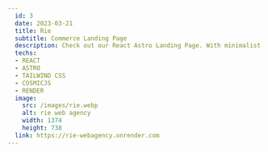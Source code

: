 ```yaml
---
  id: 3
  date: 2023-03-21
  title: Rie
  subtitle: Commerce Landing Page
  description: Check out our React Astro Landing Page. With minimalist design and easy customization- it's the perfect way to showcase your web agency services.
  techs: 
  - REACT
  - ASTRO
  - TAILWIND CSS
  - COSMICJS
  - RENDER
  image:
    src: /images/rie.webp
    alt: rie web agency
    width: 1374
    height: 738
  link: https://rie-webagency.onrender.com
---
```

